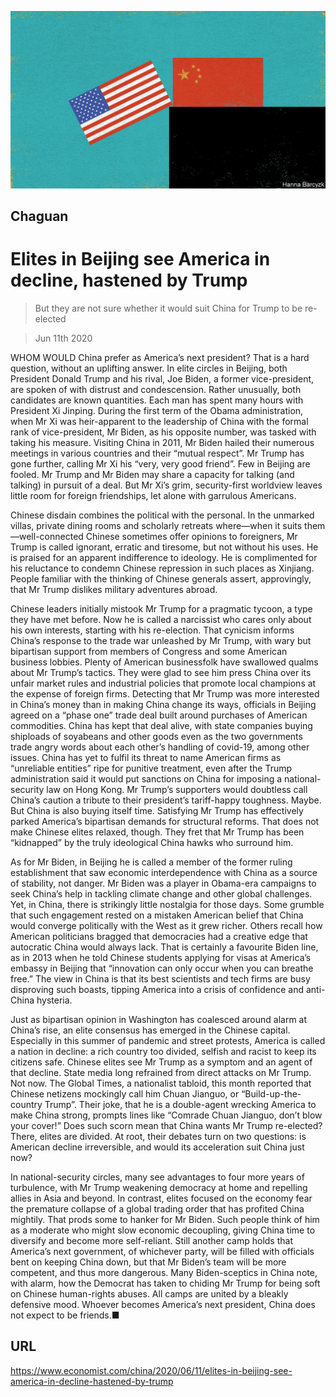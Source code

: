 ![](./images/20200613_CND000_1.jpg)

## Chaguan

# Elites in Beijing see America in decline, hastened by Trump

> But they are not sure whether it would suit China for Trump to be re-elected

> Jun 11th 2020

WHOM WOULD China prefer as America’s next president? That is a hard question, without an uplifting answer. In elite circles in Beijing, both President Donald Trump and his rival, Joe Biden, a former vice-president, are spoken of with distrust and condescension. Rather unusually, both candidates are known quantities. Each man has spent many hours with President Xi Jinping. During the first term of the Obama administration, when Mr Xi was heir-apparent to the leadership of China with the formal rank of vice-president, Mr Biden, as his opposite number, was tasked with taking his measure. Visiting China in 2011, Mr Biden hailed their numerous meetings in various countries and their “mutual respect”. Mr Trump has gone further, calling Mr Xi his “very, very good friend”. Few in Beijing are fooled. Mr Trump and Mr Biden may share a capacity for talking (and talking) in pursuit of a deal. But Mr Xi’s grim, security-first worldview leaves little room for foreign friendships, let alone with garrulous Americans.

Chinese disdain combines the political with the personal. In the unmarked villas, private dining rooms and scholarly retreats where—when it suits them—well-connected Chinese sometimes offer opinions to foreigners, Mr Trump is called ignorant, erratic and tiresome, but not without his uses. He is praised for an apparent indifference to ideology. He is complimented for his reluctance to condemn Chinese repression in such places as Xinjiang. People familiar with the thinking of Chinese generals assert, approvingly, that Mr Trump dislikes military adventures abroad.

Chinese leaders initially mistook Mr Trump for a pragmatic tycoon, a type they have met before. Now he is called a narcissist who cares only about his own interests, starting with his re-election. That cynicism informs China’s response to the trade war unleashed by Mr Trump, with wary but bipartisan support from members of Congress and some American business lobbies. Plenty of American businessfolk have swallowed qualms about Mr Trump’s tactics. They were glad to see him press China over its unfair market rules and industrial policies that promote local champions at the expense of foreign firms. Detecting that Mr Trump was more interested in China’s money than in making China change its ways, officials in Beijing agreed on a “phase one” trade deal built around purchases of American commodities. China has kept that deal alive, with state companies buying shiploads of soyabeans and other goods even as the two governments trade angry words about each other’s handling of covid-19, among other issues. China has yet to fulfil its threat to name American firms as “unreliable entities” ripe for punitive treatment, even after the Trump administration said it would put sanctions on China for imposing a national-security law on Hong Kong. Mr Trump’s supporters would doubtless call China’s caution a tribute to their president’s tariff-happy toughness. Maybe. But China is also buying itself time. Satisfying Mr Trump has effectively parked America’s bipartisan demands for structural reforms. That does not make Chinese elites relaxed, though. They fret that Mr Trump has been “kidnapped” by the truly ideological China hawks who surround him.

As for Mr Biden, in Beijing he is called a member of the former ruling establishment that saw economic interdependence with China as a source of stability, not danger. Mr Biden was a player in Obama-era campaigns to seek China’s help in tackling climate change and other global challenges. Yet, in China, there is strikingly little nostalgia for those days. Some grumble that such engagement rested on a mistaken American belief that China would converge politically with the West as it grew richer. Others recall how American politicians bragged that democracies had a creative edge that autocratic China would always lack. That is certainly a favourite Biden line, as in 2013 when he told Chinese students applying for visas at America’s embassy in Beijing that “innovation can only occur when you can breathe free.” The view in China is that its best scientists and tech firms are busy disproving such boasts, tipping America into a crisis of confidence and anti-China hysteria.

Just as bipartisan opinion in Washington has coalesced around alarm at China’s rise, an elite consensus has emerged in the Chinese capital. Especially in this summer of pandemic and street protests, America is called a nation in decline: a rich country too divided, selfish and racist to keep its citizens safe. Chinese elites see Mr Trump as a symptom and an agent of that decline. State media long refrained from direct attacks on Mr Trump. Not now. The Global Times, a nationalist tabloid, this month reported that Chinese netizens mockingly call him Chuan Jianguo, or “Build-up-the-country Trump”. Their joke, that he is a double-agent wrecking America to make China strong, prompts lines like “Comrade Chuan Jianguo, don’t blow your cover!” Does such scorn mean that China wants Mr Trump re-elected? There, elites are divided. At root, their debates turn on two questions: is American decline irreversible, and would its acceleration suit China just now?

In national-security circles, many see advantages to four more years of turbulence, with Mr Trump weakening democracy at home and repelling allies in Asia and beyond. In contrast, elites focused on the economy fear the premature collapse of a global trading order that has profited China mightily. That prods some to hanker for Mr Biden. Such people think of him as a moderate who might slow economic decoupling, giving China time to diversify and become more self-reliant. Still another camp holds that America’s next government, of whichever party, will be filled with officials bent on keeping China down, but that Mr Biden’s team will be more competent, and thus more dangerous. Many Biden-sceptics in China note, with alarm, how the Democrat has taken to chiding Mr Trump for being soft on Chinese human-rights abuses. All camps are united by a bleakly defensive mood. Whoever becomes America’s next president, China does not expect to be friends.■

## URL

https://www.economist.com/china/2020/06/11/elites-in-beijing-see-america-in-decline-hastened-by-trump
